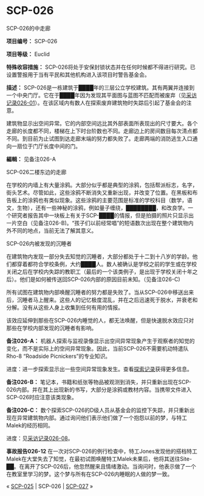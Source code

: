 # SCP-026
                        




SCP-026的中走廊



**项目编号：** SCP-026

**项目等级：** Euclid

**特殊收容措施：** SCP-026将处于安保封锁状态并在任何时候都不得进行研究。已设置警报用于当有平民和其他机构进入该项目时警告基金会。

**描述：** SCP-026是一栋建筑于████年的三层公立学校建筑。其有两翼并连接到一个中央门厅。它在于████年因为发现其平面图与蓝图不匹配而被废弃（见[采访记录026-01](/interview-log-026-01)）。在该区域内有数人在探索废弃建筑物时失踪后引起了基金会的注意。

建筑物显示出空间异常。它的内部空间远比其外部表面所表现出的尺寸要大。各个走廊的长度都不同，楼梯在上下时台阶数也不同。走廊边上的房间数目每次清点都不同。到目前为止试图到达走廊末端的努力都失败了。走廊两端的消防逃生入口通向一扇位于门厅长度中间的门。

**編輯：** 见备注026-A



SCP-026二楼东边的走廊



在学校的内墙上有大量涂鸦。大部分似乎都是典型的涂鸦，包括帮派标志，名字，街头艺术。尽管如此，这些涂鸦不断消失又重新出现，并改变了位置。在黑板和布告板上的涂鸦也有类似现象。这些涂鸦的主要范围是标准的学校科目（数学，语文，生物），还有一些神秘的涂鸦，例如量子缠绕，████████，和改良学。一个研究者报告其中一块板上有关于SCP-████的情报，但是拍摄的照片只显示出一片空白（见备注026-B)。“孩子们以前经常唱”的短语数次出现在整个建筑物内外不同的地点，当前无法了解其意义。



SCP-026内被发现的沉睡者



在建筑物内发现一部分失去知觉的沉睡者，大部分都处于十二到十八岁的学龄。他们都穿着都符合学校条例，大约████人。数人被确认是学校之前的学生或在学校关闭之后在学校内失踪的教职工（最后的一个该类例子，是出现于学校关闭十年之后）。他们是如何被传送回SCP-026内部的原因目前未知。（见备注026-C)

所有试图在建筑物内部唤醒沉睡者的努力都是失败了。当从SCP-026中移送出来后，沉睡者马上醒来。这些人的记忆极度混乱，并在之后迅速死于脱水，并衰老和分解。没有从这些人身上收集到任何有用的情报。

该效应延伸到那些在SCP-026内睡觉的人，都无法唤醒，但是快速脱水效应只对那些在学校内部发现的沉睡者有影响。

**备注026-A：** 机器人探索与监视录像显示出空间异常现象产生于观察者的知觉的变化，而不是实际上的空间异常现象。因此，当前SCP-026不需要机动特遣队Rho-8 “Roadside Picnickers”的专业知识。

进度：进一步探索显示出一些空间异常现象发生。查看[探索记录](/026-exploration-logs)获得更多信息。

**备注026-B：** 笔记本，书籍和纸张等物品被观测到消失，并只重新出现在SCP-026内部。并在其上出现新的书写，大部分是涂鸦或教材内容。当携带文件进入SCP-026时应注意该类现象。

**备注026-C：** 数个探索SCP-026的D级人员从基金会的监控下失踪，并只重新出现在异常建筑物内部。通过询问他们表示他们做了一个抱怨以前的梦，与特工Malek的经历相同。

进度：见[采访记录026-08](/interview-log-026-08)。

**事故报告026-12** 
在一次对SCP-026的例行检查中，特工Jones发现他的搭档特工Malek在大堂失去了知觉，在最初试图唤醒特工Malek未果后，他将其送往Site-██。在离开了SCP-026后，他忽然醒来且情绪激动。当询问时，他表示做了一个在教室里学习的梦。这个梦与所有在SCP-026内睡眠的人做的梦一致。



« [SCP-025](/scp-025) | SCP-026 | [SCP-027](/scp-027) »





                    